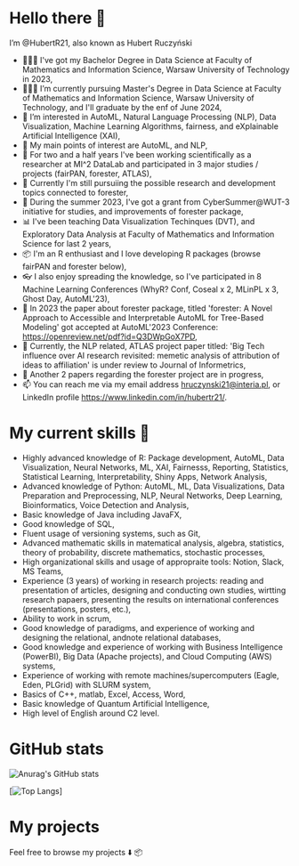 #  Hello there 👋
I’m @HubertR21, also known as Hubert Ruczyński
- 👨🏻‍🎓 I've got my Bachelor Degree in Data Science at Faculty of Mathematics and Information Science, Warsaw University of Technology in 2023,
- 👨🏻‍🎓 I’m currently pursuing Master's Degree in Data Science at Faculty of Mathematics and Information Science, Warsaw University of Technology, and I'll graduate by the enf of June 2024,
- 👀 I’m interested in AutoML, Natural Language Processing (NLP), Data Visualization, Machine Learning Algorithms, fairness, and eXplainable Artificial Intelligence (XAI),
- 📓 My main points of interest are AutoML, and NLP,
- 🔎 For two and a half years I've been working scientifically as a researcher at MI^2 DataLab and participated in 3 major studies / projects (fairPAN, forester, ATLAS),
- 🔎 Currently I'm still pursuiing the possible research and development topics connected to forester,
- 🔎 During the summer 2023, I've got a grant from CyberSummer@WUT-3 initiative for studies, and improvements of forester package,
- 📊 I've been teaching Data Visualization Techinques (DVT), and Exploratory Data Analysis at Faculty of Mathematics and Information Science for last 2 years,
- 📦 I'm an R enthusiast and I love developing R packages (browse fairPAN and forester below),
- 👓 I also enjoy spreading the knowledge, so I've participated in 8 Machine Learning Conferences (WhyR? Conf, Coseal x 2, MLinPL x 3, Ghost Day, AutoML'23),
- 📑 In 2023 the paper about forester package, titled 'forester: A Novel Approach to Accessible and Interpretable AutoML for Tree-Based Modeling' got accepted at AutoML'2023 Conference: https://openreview.net/pdf?id=Q3DWpGoX7PD,
- 📑 Currently, the NLP related, ATLAS project paper titled: 'Big Tech influence over AI research revisited: memetic analysis of attribution of ideas to affiliation' is under review to Journal of Informetrics,
- 📑 Another 2 papers regarding the forester project are in progress,
- 📫 You can reach me via my email address hruczynski21@interia.pl, or LinkedIn profile https://www.linkedin.com/in/hubertr21/.

#  My current skills 💪
- Highly advanced knowledge of R: Package development, AutoML, Data Visualization, Neural Networks, ML, XAI, Fairnesss, Reporting, Statistics, Statistical Learning, Interpretability, Shiny Apps, Network Analysis,
- Advanced knowledge of Python: AutoML, ML, Data Visualizations, Data Preparation and Preprocessing, NLP, Neural Networks, Deep Learning, Bioinformatics, Voice Detection and Analysis,
- Basic knowledge of Java including JavaFX,
- Good knowledge of SQL,
- Fluent usage of versioning systems, such as Git,
- Advanced mathematic skills in matematical analysis, algebra, statistics, theory of probability, discrete mathematics, stochastic processes,
- High organizational skills and usage of appropraite tools: Notion, Slack, MS Teams, 
- Experience (3 years) of working in research projects: reading and presentation of articles, designing and conducting own studies, wirtting research papaers, presenting the results on international conferences (presentations, posters, etc.),
- Ability to work in scrum,
- Good knowledge of paradigms, and experience of working and designing the relational, andnote relational databases,
- Good knowledge and experience of working with Business Intelligence (PowerBI), Big Data (Apache projects), and Cloud Computing (AWS) systems,
- Experience of working with remote machines/supercomputers (Eagle, Eden, PLGrid) with SLURM system,
- Basics of C++, matlab, Excel, Access, Word,
- Basic knowledge of Quantum Artificial Intelligence,
- High level of English around C2 level.

# GitHub stats

![Anurag's GitHub stats](https://github-readme-stats.vercel.app/api?username=HubertR21&show_icons=true&theme=tokyonight&count_private=true&include_all_commits=true)

[![Top Langs](https://github-readme-stats.vercel.app/api/top-langs/?username=HubertR21&hide_progress=false&theme=tokyonight&count_private=true&include_all_commits=true)]

# My projects
Feel free to browse my projects ⬇️ 📦
